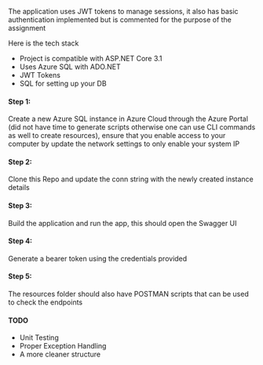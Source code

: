 The application uses JWT tokens to manage sessions, it also has basic authentication implemented but is commented for the purpose of the assignment

Here is the tech stack

- Project is compatible with ASP.NET Core 3.1
- Uses Azure SQL with ADO.NET
- JWT Tokens
- SQL for setting up your DB

#### Step 1:

Create a new Azure SQL instance in Azure Cloud through the Azure Portal (did not have time to generate scripts otherwise one can use CLI commands as well to create resources),
ensure that you enable access to your computer by update the network settings to only enable your system IP

#### Step 2:
Clone this Repo and update the conn string with the newly created instance details

#### Step 3:
Build the application and run the app, this should open the Swagger UI

#### Step 4:
Generate a bearer token using the credentials provided

#### Step 5:
The resources folder should also have POSTMAN scripts that can be used to check the endpoints

#### TODO

- Unit Testing
- Proper Exception Handling
- A more cleaner structure